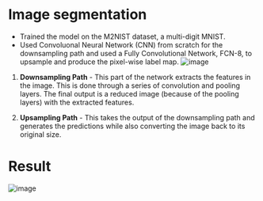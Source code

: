 # Image segmentation
- Trained the model on the M2NIST dataset, a multi-digit MNIST. 
- Used Convoluonal Neural Network (CNN) from scratch for the downsampling path and used a Fully Convolutional Network, FCN-8, to upsample and produce the pixel-wise label map. 
![image](https://user-images.githubusercontent.com/91228207/162801619-87e188f6-cd71-4fbd-ac63-3259a63d11a4.png)


1. **Downsampling Path** - This part of the network extracts the features in the image. This is done through a series of convolution and pooling layers. The final output is a reduced image (because of the pooling layers) with the extracted features.

2. **Upsampling Path** - This takes the output of the downsampling path and generates the predictions while also converting the image back to its original size.

# Result
![image](https://user-images.githubusercontent.com/91228207/162824758-ac95ff13-3ed0-424d-b525-357ad6089610.png)

